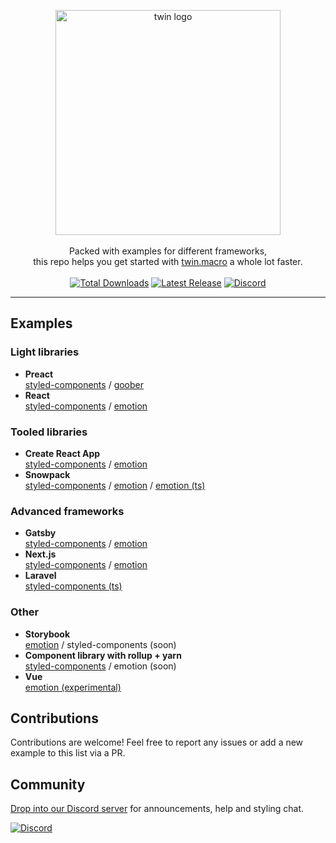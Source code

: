 <p align="center">
  <img src="https://i.imgur.com/dIwewYI.png" alt="twin logo" width="360"><br>
    <br>Packed with examples for different frameworks,<br/>this repo helps you get started with  <a href="https://github.com/ben-rogerson/twin.macro">twin.macro</a> a whole lot faster.<br><br>
    <a href="https://www.npmjs.com/package/twin.macro"><img src="https://img.shields.io/npm/dt/twin.macro.svg" alt="Total Downloads"></a>
    <a href="https://www.npmjs.com/package/twin.macro"><img src="https://img.shields.io/npm/v/twin.macro.svg" alt="Latest Release"></a>
    <a href="https://discord.gg/Xj6x9z7"><img src="https://img.shields.io/discord/705884695400939552?label=discord&logo=discord" alt="Discord"></a>
</p>

---


[](#examples)

## Examples

### Light libraries

- **Preact**<br/>[styled-components](https://github.com/ben-rogerson/twin.examples/tree/master/preact-styled-components) / [goober](https://github.com/ben-rogerson/twin.examples/tree/master/preact-goober)
- **React**<br/>[styled-components](https://github.com/ben-rogerson/twin.examples/tree/master/react-styled-components) / [emotion](https://github.com/ben-rogerson/twin.examples/tree/master/react-emotion)

### Tooled libraries

- **Create React App**<br/>[styled-components](https://github.com/ben-rogerson/twin.examples/tree/master/cra-styled-components) / [emotion](https://github.com/ben-rogerson/twin.examples/tree/master/cra-emotion)
- **Snowpack**<br/>[styled-components](https://github.com/ben-rogerson/twin.examples/tree/master/snowpack-react-styled-components) / [emotion](https://github.com/ben-rogerson/twin.examples/tree/master/snowpack-react-emotion) / [emotion (ts)](https://github.com/ben-rogerson/twin.examples/tree/master/snowpack-react-emotion-typescript)

### Advanced frameworks

- **Gatsby**<br/>[styled-components](https://github.com/ben-rogerson/twin.examples/tree/master/gatsby-styled-components) / [emotion](https://github.com/ben-rogerson/twin.examples/tree/master/gatsby-emotion)
- **Next.js**<br/>[styled-components](https://github.com/ben-rogerson/twin.examples/tree/master/next-styled-components) / [emotion](https://github.com/ben-rogerson/twin.examples/tree/master/next-emotion)
- **Laravel**<br/>[styled-components (ts)](https://github.com/ben-rogerson/twin.examples/tree/master/laravel-styled-components-typescript)

### Other

- **Storybook**<br/>[emotion](https://github.com/ben-rogerson/twin.examples/tree/master/storybook-emotion) / styled-components (soon)
- **Component library with rollup + yarn**<br/>[styled-components](https://github.com/ben-rogerson/twin.examples/tree/master/component-library-styled-components) / emotion (soon)
- **Vue**<br/>[emotion (experimental)](https://github.com/ben-rogerson/twin.examples/tree/master/vue-emotion)


[](#contributions)

## Contributions

Contributions are welcome!
Feel free to report any issues or add a new example to this list via a PR.


[](#community)

## Community

[Drop into our Discord server](https://discord.gg/Xj6x9z7) for announcements, help and styling chat.

<a href="https://discord.gg/Xj6x9z7"><img src="https://img.shields.io/discord/705884695400939552?label=discord&logo=discord" alt="Discord"></a>
